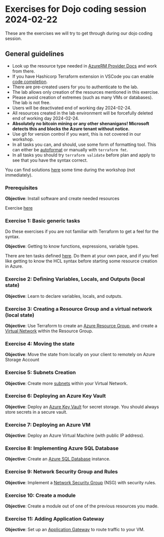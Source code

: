 # Exercises for Dojo coding session 2024-02-22

These are the exercises we will try to get through during our dojo coding session.

## General guidelines

- Look up the resource type needed in [AzureRM Provider Docs](https://registry.terraform.io/providers/hashicorp/azurerm/latest/docs) and work from there.
- If you have Hashicorp Terraform extension in VSCode you can enable [code completion](https://marketplace.visualstudio.com/items?itemName=HashiCorp.terraform#code-completion).
- There are pre-created users for you to authenticate to the lab.
- The lab allows only creation of the resources mentioned in this exercise.
- Please avoid creation of extremes (such as many VMs or databases). The lab is not free.
- Users will be deactivated end of working day 2024-02-24.
- All resources created in the lab environment will be forcefully deleted end of working day 2024-02-24.
- **Absolutely no bitcoin mining or any other shenanigans! Microsoft detects this and blocks the Azure tenant without notice.**
- Use git for version control if you want, this is not covered in our workshop.
- In all tasks you can, and should, use some form of formatting tool. This can either be [autoformat](https://marketplace.visualstudio.com/items?itemName=HashiCorp.terraform#formatting) or manually with `terraform fmt`.
- In all tasks you should try `terraform validate` before plan and apply to see that you have the syntax correct.

You can find solutions [here](https://github.com/torivara/dojo-terraform-solutions) some time during the workshop (not immediately).

### Prerequisites

**Objective**: Install software and create needed resources

Exercise [here](/00-prerequisites/)

### Exercise 1: Basic generic tasks

Do these exercises if you are not familiar with Terraform to get a feel for the syntax.

**Objective**: Getting to know functions, expressions, variable types.

There are ten tasks defined [here](https://github.com/torivara/dojo-terraform/blob/main/01-basic-generic-tasks/exercises.md). Do them at your own pace, and if you feel like getting to know the HCL syntax before starting some resource creation in Azure.

### Exercise 2: Defining Variables, Locals, and Outputs (local state)

**Objective**: Learn to declare variables, locals, and outputs.

### Exercise 3: Creating a Resource Group and a virtual network (local state)

**Objective**: Use Terraform to create an [Azure Resource Group](https://registry.terraform.io/providers/hashicorp/azurerm/latest/docs/resources/resource_group), and create a [Virtual Network](https://registry.terraform.io/providers/hashicorp/azurerm/latest/docs/resources/virtual_network) within the Resource Group.

### Exercise 4: Moving the state

**Objective**: Move the state from locally on your client to remotely on Azure Storage Account

### Exercise 5: Subnets Creation

**Objective**: Create more [subnets](https://registry.terraform.io/providers/hashicorp/azurerm/latest/docs/resources/subnet) within your Virtual Network.

### Exercise 6: Deploying an Azure Key Vault

**Objective**: Deploy an [Azure Key Vault](https://registry.terraform.io/providers/hashicorp/azurerm/latest/docs/resources/key_vault) for secret storage. You should always store secrets in a secure vault.

### Exercise 7: Deploying an Azure VM

**Objective**: Deploy an Azure Virtual Machine (with public IP address).

### Exercise 8: Implementing Azure SQL Database

**Objective**: Create an [Azure SQL Database](https://registry.terraform.io/providers/hashicorp/azurerm/latest/docs/resources/mssql_database) instance.

### Exercise 9: Network Security Group and Rules

**Objective**: Implement a [Network Security Group](https://registry.terraform.io/providers/hashicorp/azurerm/latest/docs/resources/network_security_group) (NSG) with security rules.

### Exercise 10: Create a module

**Objective**: Create a module out of one of the previous resources you made.

### Exercise 11: Adding Application Gateway

**Objective**: Set up an [Application Gateway](https://registry.terraform.io/providers/hashicorp/azurerm/latest/docs/resources/application_gateway) to route traffic to your VM.
